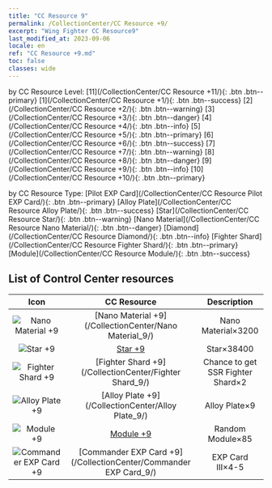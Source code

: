 ```yaml
---
title: "CC Resource 9"
permalink: /CollectionCenter/CC Resource +9/
excerpt: "Wing Fighter CC Resource9"
last_modified_at: 2023-09-06
locale: en
ref: "CC Resource +9.md"
toc: false
classes: wide
---
```


  by CC Resource Level:  [11](/CollectionCenter/CC Resource +11/){: .btn .btn--primary}   [1](/CollectionCenter/CC Resource +1/){: .btn .btn--success}   [2](/CollectionCenter/CC Resource +2/){: .btn .btn--warning}   [3](/CollectionCenter/CC Resource +3/){: .btn .btn--danger}   [4](/CollectionCenter/CC Resource +4/){: .btn .btn--info}   [5](/CollectionCenter/CC Resource +5/){: .btn .btn--primary}   [6](/CollectionCenter/CC Resource +6/){: .btn .btn--success}   [7](/CollectionCenter/CC Resource +7/){: .btn .btn--warning}   [8](/CollectionCenter/CC Resource +8/){: .btn .btn--danger}   [9](/CollectionCenter/CC Resource +9/){: .btn .btn--info}   [10](/CollectionCenter/CC Resource +10/){: .btn .btn--primary} 

  by CC Resource Type:  [Pilot EXP Card](/CollectionCenter/CC Resource Pilot EXP Card/){: .btn .btn--primary}   [Alloy Plate](/CollectionCenter/CC Resource Alloy Plate/){: .btn .btn--success}   [Star](/CollectionCenter/CC Resource Star/){: .btn .btn--warning}   [Nano Material](/CollectionCenter/CC Resource Nano Material/){: .btn .btn--danger}   [Diamond](/CollectionCenter/CC Resource Diamond/){: .btn .btn--info}   [Fighter Shard](/CollectionCenter/CC Resource Fighter Shard/){: .btn .btn--primary}   [Module](/CollectionCenter/CC Resource Module/){: .btn .btn--success} 

## List of Control Center resources

  |   Icon |      CC Resource        |   Description   |
  |:------:|:---------------:|:---------------:|
  | ![Nano Material +9](/images/cc/CC_Nano_Material_6_p.png) | [Nano Material +9](/CollectionCenter/Nano Material_9/) | Nano Material×3200 |
  | ![Star +9](/images/cc/CC_Star_6_p.png) | [Star +9](/CollectionCenter/Star_9/) | Star×38400 |
  | ![Fighter Shard +9](/images/cc/CC_Fighter_Shard_6_p.png) | [Fighter Shard +9](/CollectionCenter/Fighter Shard_9/) | Chance to get SSR Fighter Shard×2 |
  | ![Alloy Plate +9](/images/cc/CC_Alloy_Plate_6_p.png) | [Alloy Plate +9](/CollectionCenter/Alloy Plate_9/) | Alloy Plate×9 |
  | ![Module +9](/images/cc/CC_Module_6_p.png) | [Module +9](/CollectionCenter/Module_9/) | Random Module×85 |
  | ![Commander EXP Card +9](/images/cc/CC_Pilot_EXP_Card_6_p.png) | [Commander EXP Card +9](/CollectionCenter/Commander EXP Card_9/) | EXP Card III×4-5 |
